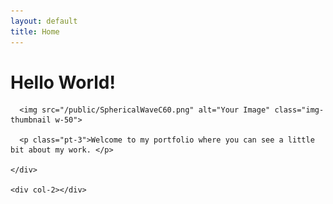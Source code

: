 ```yaml
---
layout: default
title: Home
---
```


<!-- <div class="container">
  <h1>Hello World!</h1> -->

<div class="row">

<div col-2>
</div>
    <div class="col text-center">
      <h1>Hello World!</h1>
      
      <img src="/public/SphericalWaveC60.png" alt="Your Image" class="img-thumbnail w-50">
      
      <p class="pt-3">Welcome to my portfolio where you can see a little bit about my work. </p>

    </div>

    <div col-2></div>

  </div>

<!-- </div> -->